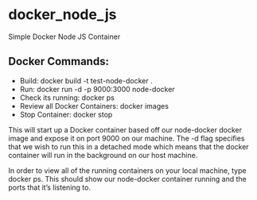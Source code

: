 # docker_node_js
Simple Docker Node JS Container

## Docker Commands:

- Build: docker build -t test-node-docker .
- Run: docker run -d -p 9000:3000 node-docker
- Check its running: docker ps
- Review all Docker Containers: docker images
- Stop Container: docker stop

This will start up a Docker container based off our node-docker docker image and expose it on port 9000 on our machine. The -d flag specifies that we wish to run this in a detached mode which means that the docker container will run in the background on our host machine.

In order to view all of the running containers on your local machine, type docker ps. This should show our node-docker container running and the ports that it’s listening to.

